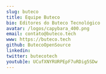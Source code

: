 ```yaml
---
slug: buteco
title: Equipe Buteco
bio: Editores do Buteco Tecnológico
avatar: /logos/capybara_400.png
email: contato@buteco.tech
www: https://buteco.tech
github: ButecoOpenSource
linkedin:
twitter: butecotech
youtub]e: UCufXNYRURPEpF7uRDig5SDw
---
```

